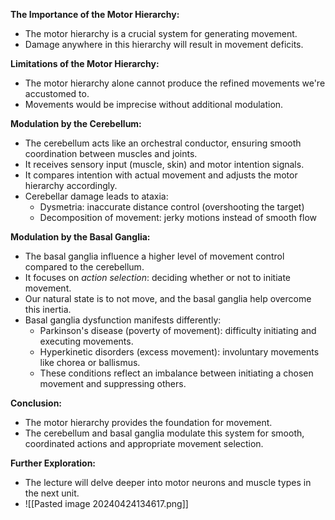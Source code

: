 

**The Importance of the Motor Hierarchy:**

- The motor hierarchy is a crucial system for generating movement.
- Damage anywhere in this hierarchy will result in movement deficits.

**Limitations of the Motor Hierarchy:**

- The motor hierarchy alone cannot produce the refined movements we're accustomed to.
- Movements would be imprecise without additional modulation.

**Modulation by the Cerebellum:**

- The cerebellum acts like an orchestral conductor, ensuring smooth coordination between muscles and joints.
- It receives sensory input (muscle, skin) and motor intention signals.
- It compares intention with actual movement and adjusts the motor hierarchy accordingly.
- Cerebellar damage leads to ataxia:
    - Dysmetria: inaccurate distance control (overshooting the target)
    - Decomposition of movement: jerky motions instead of smooth flow

**Modulation by the Basal Ganglia:**

- The basal ganglia influence a higher level of movement control compared to the cerebellum.
- It focuses on _action selection_: deciding whether or not to initiate movement.
- Our natural state is to not move, and the basal ganglia help overcome this inertia.
- Basal ganglia dysfunction manifests differently:
    - Parkinson's disease (poverty of movement): difficulty initiating and executing movements.
    - Hyperkinetic disorders (excess movement): involuntary movements like chorea or ballismus.
    - These conditions reflect an imbalance between initiating a chosen movement and suppressing others.

**Conclusion:**

- The motor hierarchy provides the foundation for movement.
- The cerebellum and basal ganglia modulate this system for smooth, coordinated actions and appropriate movement selection.

**Further Exploration:**

- The lecture will delve deeper into motor neurons and muscle types in the next unit.
- ![[Pasted image 20240424134617.png]]